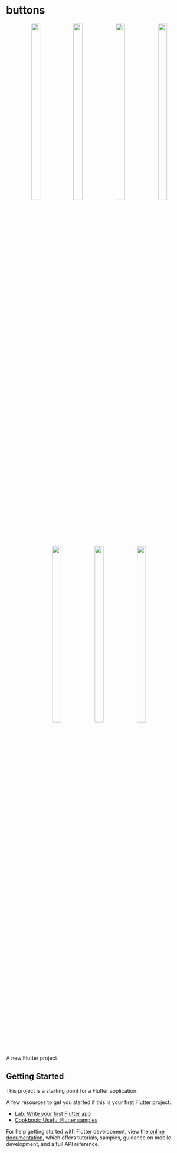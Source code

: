 # buttons

<p align="center">
  <img src = "https://github.com/mayuuu05/button/assets/149376263/35834742-180d-49de-ab9f-2196613d7285 " width=22% height=35% >
   <img src = "https://github.com/mayuuu05/button/assets/149376263/a1f0314d-2a11-421f-b39c-f2b4311ed4b7 " width=22% height=35% >
   <img src = "https://github.com/mayuuu05/button/assets/149376263/36796202-5d40-4c36-b97e-e497fc225cd5 " width=22% height=35% >
   <img src = "https://github.com/mayuuu05/button/assets/149376263/7bc115bf-de1c-4343-ba6d-1e8851e8218c " width=22% height=35% >
    <br>
  <br>
  </br>
</br>
  
   <img src = "https://github.com/mayuuu05/button/assets/149376263/eac19e44-2d51-4e4d-b152-aeedaed4e910       " width=22% height=35% >
   <img src = "https://github.com/mayuuu05/button/assets/149376263/0235f1ce-4e4a-4668-8e9c-4481c56df520       " width=22% height=35% >
   <img src = "https://github.com/mayuuu05/button/assets/149376263/538d178a-f15a-4c5e-bfca-9e3738bd0f9c       " width=22% height=35% >

</p>
A new Flutter project




## Getting Started

This project is a starting point for a Flutter application.

A few resources to get you started if this is your first Flutter project:

- [Lab: Write your first Flutter app](https://docs.flutter.dev/get-started/codelab)
- [Cookbook: Useful Flutter samples](https://docs.flutter.dev/cookbook)

For help getting started with Flutter development, view the
[online documentation](https://docs.flutter.dev/), which offers tutorials,
samples, guidance on mobile development, and a full API reference.
